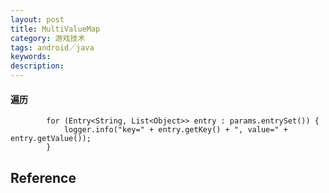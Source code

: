 ```yaml
---
layout: post
title: MultiValueMap
category: 游戏技术
tags: android／java
keywords: 
description: 
---
```


#### 遍历

```
		for (Entry<String, List<Object>> entry : params.entrySet()) {
			logger.info("key=" + entry.getKey() + ", value=" + entry.getValue());
		}
```


## Reference

